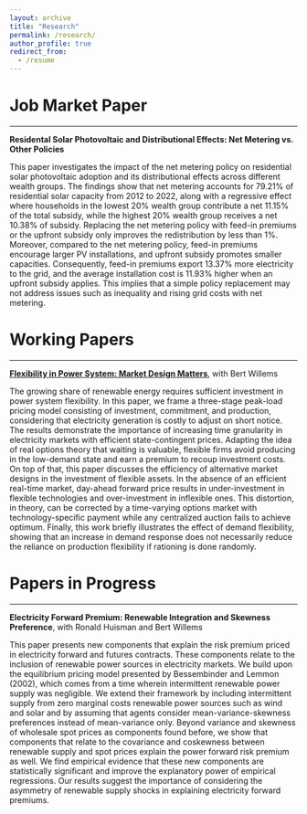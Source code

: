 ```yaml
---
layout: archive
title: "Research"
permalink: /research/
author_profile: true
redirect_from:
  - /resume
---
```


Job Market Paper
======
***
**Residental Solar Photovoltaic and Distributional Effects: Net Metering vs. Other Policies**

This paper investigates the impact of the net metering policy on residential solar photovoltaic adoption and its distributional effects across different wealth groups. The findings show that net metering accounts for 79.21% of residential solar capacity from 2012 to 2022, along with a regressive effect where households in the lowest 20% wealth group contribute a net 11.15% of the total subsidy, while the highest 20\% wealth group receives a net 10.38% of subsidy. Replacing the net metering policy with feed-in premiums or the upfront subsidy only improves the redistribution by less than 1%. Moreover, compared to the net metering policy, feed-in premiums encourage larger PV installations, and upfront subsidy promotes smaller capacities. Consequently, feed-in premiums export 13.37% more electricity to the grid, and the average installation cost is 11.93% higher when an upfront subsidy applies. This implies that a simple policy replacement may not address issues such as inequality and rising grid costs with net metering.

Working Papers
======
***
**[Flexibility in Power System: Market Design Matters](/files/PhD_Project_1_Dongchen.pdf)**, with Bert Willems

The growing share of renewable energy requires sufficient investment in power system flexibility. In this paper, we frame a three-stage peak-load pricing model consisting of investment, commitment, and production, considering that electricity generation is costly to adjust on short notice. The results demonstrate the importance of increasing time granularity in electricity markets with efficient state-contingent prices. Adapting the idea of real options theory that waiting is valuable, flexible firms avoid producing in the low-demand state and earn a premium to recoup investment costs.
On top of that, this paper discusses the efficiency of alternative market designs in the investment of flexible assets. In the absence of an efficient real-time market, day-ahead forward price results in under-investment in flexible technologies and over-investment in inflexible ones. This distortion, in theory, can be corrected by a time-varying options market with technology-specific payment while any centralized auction fails to achieve optimum. Finally, this work briefly illustrates the effect of demand flexibility, showing that an increase in demand response does not necessarily reduce the reliance on production flexibility if rationing is done randomly.

Papers in Progress
======
***
**Electricity Forward Premium: Renewable Integration and Skewness Preference**, with Ronald Huisman and Bert Willems

This paper presents new components that explain the risk premium priced in electricity forward and futures contracts. These components relate to the inclusion of renewable power sources in electricity markets. We build upon the equilibrium pricing model presented by Bessembinder and Lemmon (2002), which comes from a time wherein intermittent renewable power supply was negligible. We extend their framework by including intermittent supply from zero marginal costs renewable power sources such as wind and solar and by assuming that agents consider mean-variance-skewness preferences instead of mean-variance only. Beyond variance and skewness of wholesale spot prices as components found before, we show that components that relate to the covariance and coskewness between renewable supply and spot prices explain the power forward risk premium as well. We find empirical evidence that these new components are statistically significant and improve the explanatory power of empirical regressions. Our results suggest the importance of considering the asymmetry of renewable supply shocks in explaining electricity forward premiums.
